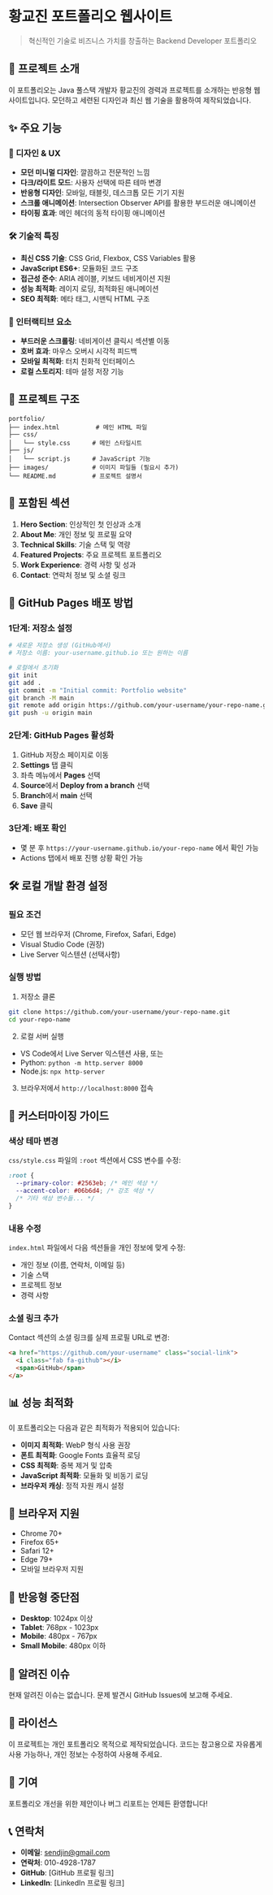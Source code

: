 # 황교진 포트폴리오 웹사이트

> 혁신적인 기술로 비즈니스 가치를 창출하는 Backend Developer 포트폴리오

## 🚀 프로젝트 소개

이 포트폴리오는 Java 풀스택 개발자 황교진의 경력과 프로젝트를 소개하는 반응형 웹사이트입니다. 모던하고 세련된 디자인과 최신 웹 기술을 활용하여 제작되었습니다.

## ✨ 주요 기능

### 🎨 디자인 & UX

- **모던 미니멀 디자인**: 깔끔하고 전문적인 느낌
- **다크/라이트 모드**: 사용자 선택에 따른 테마 변경
- **반응형 디자인**: 모바일, 태블릿, 데스크톱 모든 기기 지원
- **스크롤 애니메이션**: Intersection Observer API를 활용한 부드러운 애니메이션
- **타이핑 효과**: 메인 헤더의 동적 타이핑 애니메이션

### 🛠️ 기술적 특징

- **최신 CSS 기술**: CSS Grid, Flexbox, CSS Variables 활용
- **JavaScript ES6+**: 모듈화된 코드 구조
- **접근성 준수**: ARIA 레이블, 키보드 네비게이션 지원
- **성능 최적화**: 레이지 로딩, 최적화된 애니메이션
- **SEO 최적화**: 메타 태그, 시맨틱 HTML 구조

### 📱 인터랙티브 요소

- **부드러운 스크롤링**: 네비게이션 클릭시 섹션별 이동
- **호버 효과**: 마우스 오버시 시각적 피드백
- **모바일 최적화**: 터치 친화적 인터페이스
- **로컬 스토리지**: 테마 설정 저장 기능

## 📁 프로젝트 구조

```
portfolio/
├── index.html          # 메인 HTML 파일
├── css/
│   └── style.css      # 메인 스타일시트
├── js/
│   └── script.js      # JavaScript 기능
├── images/            # 이미지 파일들 (필요시 추가)
└── README.md          # 프로젝트 설명서
```

## 🎯 포함된 섹션

1. **Hero Section**: 인상적인 첫 인상과 소개
2. **About Me**: 개인 정보 및 프로필 요약
3. **Technical Skills**: 기술 스택 및 역량
4. **Featured Projects**: 주요 프로젝트 포트폴리오
5. **Work Experience**: 경력 사항 및 성과
6. **Contact**: 연락처 정보 및 소셜 링크

## 🚀 GitHub Pages 배포 방법

### 1단계: 저장소 설정

```bash
# 새로운 저장소 생성 (GitHub에서)
# 저장소 이름: your-username.github.io 또는 원하는 이름

# 로컬에서 초기화
git init
git add .
git commit -m "Initial commit: Portfolio website"
git branch -M main
git remote add origin https://github.com/your-username/your-repo-name.git
git push -u origin main
```

### 2단계: GitHub Pages 활성화

1. GitHub 저장소 페이지로 이동
2. **Settings** 탭 클릭
3. 좌측 메뉴에서 **Pages** 선택
4. **Source**에서 **Deploy from a branch** 선택
5. **Branch**에서 **main** 선택
6. **Save** 클릭

### 3단계: 배포 확인

- 몇 분 후 `https://your-username.github.io/your-repo-name` 에서 확인 가능
- Actions 탭에서 배포 진행 상황 확인 가능

## 🛠️ 로컬 개발 환경 설정

### 필요 조건

- 모던 웹 브라우저 (Chrome, Firefox, Safari, Edge)
- Visual Studio Code (권장)
- Live Server 익스텐션 (선택사항)

### 실행 방법

1. 저장소 클론

```bash
git clone https://github.com/your-username/your-repo-name.git
cd your-repo-name
```

2. 로컬 서버 실행

- VS Code에서 Live Server 익스텐션 사용, 또는
- Python: `python -m http.server 8000`
- Node.js: `npx http-server`

3. 브라우저에서 `http://localhost:8000` 접속

## 🎨 커스터마이징 가이드

### 색상 테마 변경

`css/style.css` 파일의 `:root` 섹션에서 CSS 변수를 수정:

```css
:root {
  --primary-color: #2563eb; /* 메인 색상 */
  --accent-color: #06b6d4; /* 강조 색상 */
  /* 기타 색상 변수들... */
}
```

### 내용 수정

`index.html` 파일에서 다음 섹션들을 개인 정보에 맞게 수정:

- 개인 정보 (이름, 연락처, 이메일 등)
- 기술 스택
- 프로젝트 정보
- 경력 사항

### 소셜 링크 추가

Contact 섹션의 소셜 링크를 실제 프로필 URL로 변경:

```html
<a href="https://github.com/your-username" class="social-link">
  <i class="fab fa-github"></i>
  <span>GitHub</span>
</a>
```

## 📊 성능 최적화

이 포트폴리오는 다음과 같은 최적화가 적용되어 있습니다:

- **이미지 최적화**: WebP 형식 사용 권장
- **폰트 최적화**: Google Fonts 효율적 로딩
- **CSS 최적화**: 중복 제거 및 압축
- **JavaScript 최적화**: 모듈화 및 비동기 로딩
- **브라우저 캐싱**: 정적 자원 캐시 설정

## 🔧 브라우저 지원

- Chrome 70+
- Firefox 65+
- Safari 12+
- Edge 79+
- 모바일 브라우저 지원

## 📱 반응형 중단점

- **Desktop**: 1024px 이상
- **Tablet**: 768px - 1023px
- **Mobile**: 480px - 767px
- **Small Mobile**: 480px 이하

## 🐛 알려진 이슈

현재 알려진 이슈는 없습니다. 문제 발견시 GitHub Issues에 보고해 주세요.

## 📄 라이선스

이 프로젝트는 개인 포트폴리오 목적으로 제작되었습니다.
코드는 참고용으로 자유롭게 사용 가능하나, 개인 정보는 수정하여 사용해 주세요.

## 🤝 기여

포트폴리오 개선을 위한 제안이나 버그 리포트는 언제든 환영합니다!

## 📞 연락처

- **이메일**: sendjin@gmail.com
- **연락처**: 010-4928-1787
- **GitHub**: [GitHub 프로필 링크]
- **LinkedIn**: [LinkedIn 프로필 링크]
